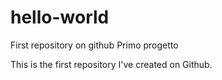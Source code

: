 # hello-world
First repository on github
Primo progetto

This is the first repository I've created on Github.
